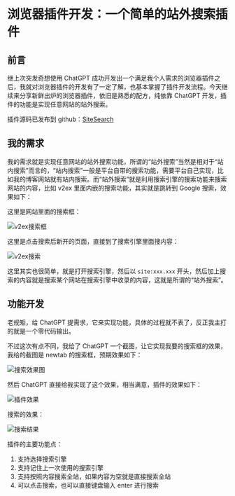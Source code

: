 # 浏览器插件开发：一个简单的站外搜索插件

## 前言

继上次突发奇想使用 ChatGPT 成功开发出一个满足我个人需求的浏览器插件之后，我就对浏览器插件的开发有了一定了解，也基本掌握了插件开发流程。今天继续来分享新鲜出炉的浏览器插件，依旧是熟悉的配方，纯依靠 ChatGPT 开发，插件的功能是实现任意网站的站外搜索。

插件源码已发布到 github：[SiteSearch](https://github.com/Hopetree/SiteSearch "SiteSearch")

## 我的需求

我的需求就是实现任意网站的站外搜索功能，所谓的“站外搜索”当然是相对于“站内搜索”而言的，“站内搜索”一般是平台自带的搜索功能，需要平台自己实现，比如我的博客网站就有站内搜索。而“站外搜索”就是利用搜索引擎的搜索功能来搜索网站的内容，比如 v2ex 里面内嵌的搜索功能，其实就是跳转到 Google 搜索，效果如下：

这里是网站里面的搜索框：

![v2ex搜索框](https://cdn.jsdelivr.net/gh/Hopetree/blog-img@main/2024/202501151059273.png)

这里是点击搜索后新开的页面，直接到了搜索引擎里面搜内容：

![v2ex搜索](https://cdn.jsdelivr.net/gh/Hopetree/blog-img@main/2024/202501151056883.png)

这里其实也很简单，就是打开搜索引擎，然后以 `site:xxx.xxx` 开头，然后加上搜索的内容就是搜索某个网站在搜索引擎中收录的内容，这就是所谓的“站外搜索”。


## 功能开发

老规矩，给 ChatGPT 提需求，它来实现功能，具体的过程就不表了，反正我主打的就是一个零代码输出。

不过这次有点不同，我给了 ChatGPT 一个截图，让它实现我要的搜索框的效果，我给的截图是 newtab 的搜索框，预期效果如下：

![搜索效果图](https://cdn.jsdelivr.net/gh/Hopetree/blog-img@main/2024/202501151102838.png)

然后 ChatGPT 直接给我实现了这个效果，相当满意，插件的效果如下：

![插件效果](https://cdn.jsdelivr.net/gh/Hopetree/blog-img@main/2024/202501151104745.png)

搜索的效果：

![搜索结果](https://cdn.jsdelivr.net/gh/Hopetree/blog-img@main/2024/202501151347596.png)

插件的主要功能点：

1. 支持选择搜索引擎
2. 支持记住上一次使用的搜索引擎
3. 支持按照内容搜索全站，如果内容为空就是直接搜索全站
4. 可以点击搜索，也可以直接键盘输入 enter 进行搜索